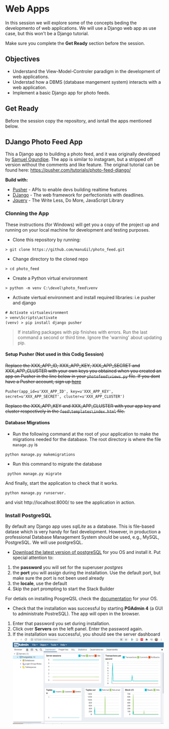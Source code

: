 
# Web Apps

In this session we will explore some of the concepts beding the developmento of web applications. We will use a Django web app as use case, but this won't be a Django tutorial.

Make sure you complete the **Get Ready** section before the session.

## Objectives
- Understand the View-Model-Controler paradigm in the development of web applications.
- Understad how a DBMS (database mangement system) interacts with a web application.
- Implement a basic Django app for photo feeds.

## Get Ready

Before the session copy the repository, and isntall the apps mentioned below.

## DJango Photo Feed App

This a Django app to  building a photo feed, and it was originally developed by [Samuel Ogundipe](https://github.com/samuelayo). The app is similar to instagram, but a stripped off version without the comments and like feature. The original tutorial can be found here: [https://pusher.com/tutorials/photo-feed-django/ ](https://pusher.com/tutorials/photo-feed-django/) 

**Build with:**
* [Pusher](https://pusher.com/) - APIs to enable devs building realtime features
* [DJango](https://docs.djangoproject.com/) - The web framework for perfectionists with deadlines. 
* [Jquery](https://jquery.com/) - The Write Less, Do More, JavaScript Library

### Clonning the App

These instructions (for Windows) will get you a copy of the project up and running on your local machine for development and testing purposes. 

- Clone this repository by running: 
```shell
> git clone https://github.com/manuGil/photo_feed.git
```
- Change directory to the cloned repo
```shell
> cd photo_feed
```
- Create a Python virtual environment
```shell
> python -m venv C:\devel\photo_feed\venv
```
- Activate viertual environment and install required libraries: i.e pusher and django
```shell
# Activate virtualevironment
> venv\Scripts\activate 
(venv) > pip install django pusher
```
> If installing packages with pip finishes with errors. Run the last command a second or third time. Ignore the 'warning' about updating pip.

#### Setup Pusher (Not used in this Codig Session)

~~Replace the XXX_APP_ID, XXX_APP_KEY, XXX_APP_SECRET and XXX_APP_CLUSTER with your own keys you obtained when you created an app on Pusher in the line below in your `photofeed\views.py` file. If you dont have a Pusher account, sign up [here](Https://pusher.com)~~

```
Pusher(app_id=u'XXX_APP_ID', key=u'XXX_APP_KEY', secret=u'XXX_APP_SECRET', cluster=u'XXX_APP_CLUSTER')
```
~~Replace the XXX_APP_KEY and XXX_APP_CLUSTER with your app key and cluster respectively in the `feed\templates\index.html` file.~~

#### Database Migrations
 - Run the following command at the root of your application to  make the migrations needed for the database. The root directory is where the file `manage.py` is
 
 ```shell
 python manage.py makemigrations
 ```
 
 - Run this command to migrate the database
 
 ```shell
  python manage.py migrate
 ```

And finally, start the application to check that it works.

```
python manage.py runserver.
```
and visit http://localhost:8000/ to see the application in action.

### Install PostgreSQL

By default any Django app uses *sqlLite* as a database. This is file-based datase which is very handy for fast development. However, in production a professional Database Management System should be used, e.g., MySQL, PostgreSQL. We will use postgreSQL.

- [Download the latest version of postgreSQL](https://www.enterprisedb.com/downloads/postgres-postgresql-downloads) for you OS and install it. Put special attention to:
1. the **password** you will set for the superuser *postgres*
2. the **port** you will assign during the installation. Use the default port, but make sure the port is not been used already
3. the **locale**, use the default
4. Skip the part prompting to start the Stack Builder

For detials on installing PosgreQSL check the [documentation](https://www.postgresql.org/download/) for your OS.

- Check that the installation was successful by starting **PGAdmin 4** (a GUI to administrate PostreSQL). The app will open in the browser.
1. Enter that password you set during installation.
2. Click over **Servers** on the left panel. Enter the password again.
3. If the installation was successful, you should see the server dashboard
![pgadming dashboad](feed\static\img\pgadmin.png)


